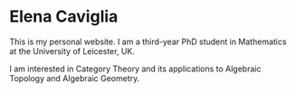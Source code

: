 # Elena Caviglia

This is my personal website. I am a third-year PhD student in Mathematics at the University of Leicester, UK.

I am interested in Category Theory and its applications to Algebraic Topology and Algebraic Geometry.
